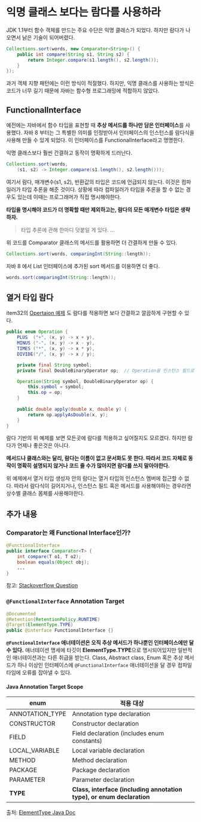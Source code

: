 # 익명 클래스 보다는 람다를 사용하라

JDK 1.1부터 함수 객체를 만드는 주요 수단은 익명 클래스가 되었다. 하지만 람다가 나오면서 낡은 기술이 되어버렸다.

```java
Collections.sort(words, new Comparator<String>() {
    public int compare(String s1, String s2) {
        return Integer.compare(s1.length(), s2.length());
    }
});
```
과거 객체 지향 패턴에는 이런 방식이 적절했다. 하지만, 익명 클래스를 사용하는 방식은 코드가 너무 길기 때문에 자바는 함수형 프로그래밍에 적합하지 않았다.

## FunctionalInterface
예전에는 자바에서 함수 타입을 표현할 때 **추상 메서드를 하나만 담은 인터페이스**를 사용했다. 자바 8 부터는 그 특별한 의미를 인정받아서 인터페이스의 인스턴스를 람다식을 사용해 만들 수 있게 되었다. 이 인터페이스를 FunctionalInterface라고 명명한다. 

익명 클래스보다 훨씬 간결하고 동작이 명확하게 드러난다.

```java
Collections.sort(words, 
    (s1, s2) -> Integer.compare(s1.length(), s2.length()));
```

여기서 람다, 매개변수(s1, s2), 반환값의 타입은 코드에 언급되지 않는다. 이것은 컴파일러가 타입 추론을 해준 것이다. 상황에 따라 컴파일러가 타입을 추론을 할 수 없는 경우도 있는데 이때는 프로그래머가 직접 명시해야한다.

**타입을 명시해야 코드가 더 명확할 때만 제외하고는, 람다의 모든 매개변수 타입은 생략하자.**

> 타입 추론에 관해 한마디 덧붙일 게 있다. ...

위 코드를 Comparator 클래스의 메서드를 활용하면 더 간결하게 만들 수 있다.
```java
Collections.sort(words, comparingInt(String::length));
```

자바 8 에서 List 인터페이스에 추가된 sort 메서드를 이용하면 더 좋다.
```java
words.sort(comparingInt(String::length));
```

## 열거 타입 람다
item32의 [Opertaion 예제](https://github.com/jbloch/effective-java-3e-source-code/blob/master/src/effectivejava/chapter6/item34/Operation.java) 도 람다를 적용하면 보다 간결하고 깔끔하게 구현할 수 있다.

```java
public enum Operation {
    PLUS  ("+", (x, y) -> x + y),
    MINUS ("-", (x, y) -> x - y),
    TIMES ("*", (x, y) -> x * y),
    DIVIDE("/", (x, y) -> x / y);

    private final String symbol;
    private final DoubleBinaryOperator op;  // Operation을 인스턴스 필드로 저장

    Operation(String symbol, DoubleBinaryOperator op) {
        this.symbol = symbol;
        this.op = op;
    }
    
    public double apply(double x, double y) {
        return op.applyAsDouble(x, y);
    }
}
```

람다 기반의 위 예제를 보면 모든곳에 람다를 적용하고 싶어질지도 모르겠다. 하지만 람다가 언제나 좋은것은 아니다.

**메서드나 클래스와는 달리, 람다는 이름이 없고 문서화도 못 한다. 따라서 코드 자체로 동작이 명확히 설명되지 않거나 코드 줄 수가 많아지면 람다를 쓰지 말아야한다.**

위 예제에서 열거 타입 생성자 안의 람다는 열거 타입의 인스턴스 멤버에 접근할 수 없다. 따라서 람다식이 길어지거나, 인스턴스 필드 혹은 메서드를 사용해야하는 경우라면 상수별 클래스 몸체를 사용해야한다.

## 추가 내용

### Comparator는 왜 Functional Interface인가?
```java
@FunctionalInterface
public interface Comparator<T> {
    int compare(T o1, T o2);
    boolean equals(Object obj);
    ...
}
```
참고: [Stackoverflow Question](https://stackoverflow.com/questions/34842208/why-functionalinterface-annotation-is-added-to-comparator-interface-in-java-8)

### `@FunctionalInterface` Annotation Target
```java
@Documented
@Retention(RetentionPolicy.RUNTIME)
@Target(ElementType.TYPE)
public @interface FunctionalInterface {}
```
**`@FunctionalInterface` 애너테이션은 오직 추상 메서드가 하나뿐인 인터페이스에만 달 수 있다.** 애너테이션 명세에 타깃이 **ElementType.TYPE**으로 명시되어있지만 일반적인 애너테이션과는 다른 취급을 받는다. Class, Abstract class, Enum 혹은 추상 메서드가 하나 이상인 인터페이스에 `@FunctionalInterface` 애너테이션을 달 경우 컴파일 타임에 오류를 잡아낼 수 있다.

#### Java Annotation Target Scope
enum | 적용 대상
----|----
ANNOTATION_TYPE  | Annotation type declaration
CONSTRUCTOR | Constructor declaration
FIELD | Field declaration (includes enum constants)
LOCAL_VARIABLE | Local variable declaration
METHOD | Method declaration
PACKAGE | Package declaration
PARAMETER | Parameter declaration
**TYPE** | **Class, interface (including annotation type), or enum declaration**

출처: [ElementType Java Doc](https://docs.oracle.com/javase/7/docs/api/java/lang/annotation/ElementType.html)
